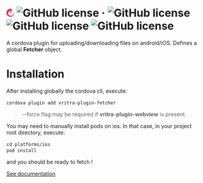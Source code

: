 # <img width="20"  src="https://raw.githubusercontent.com/AhmedAyachi/RepoIllustrations/f7ee069a965d3558e0e7e2b7e6733d1a642c78c2/Vritra/Icon.svg"> ![GitHub license](https://img.shields.io/badge/vritra--plugin--fetcher-e03065) &middot; ![GitHub license](https://img.shields.io/badge/cordova--android-10.1.2-2eca55.svg) ![GitHub license](https://img.shields.io/badge/cordova--iOS-7-2eca55.svg) ![GitHub license](https://img.shields.io/badge/license-MIT-e03065.svg)

A cordova plugin for uploading/downloading files on android/iOS. 
Defines a global **Fetcher** object.

# Installation
After installing globally the cordova cli, execute:
```
cordova plugin add vritra-plugin-fetcher
```

>  \-\-force flag may be required if **vritra-plugin-webview** is present.

You may need to manually install pods on ios. In that case, in your project root directory, execute:
```
cd platforms/ios
pod install 
```
and you should be ready to fetch !

[See documentation](https://vritrajs.github.io/#cordovaplugins#fetcher)